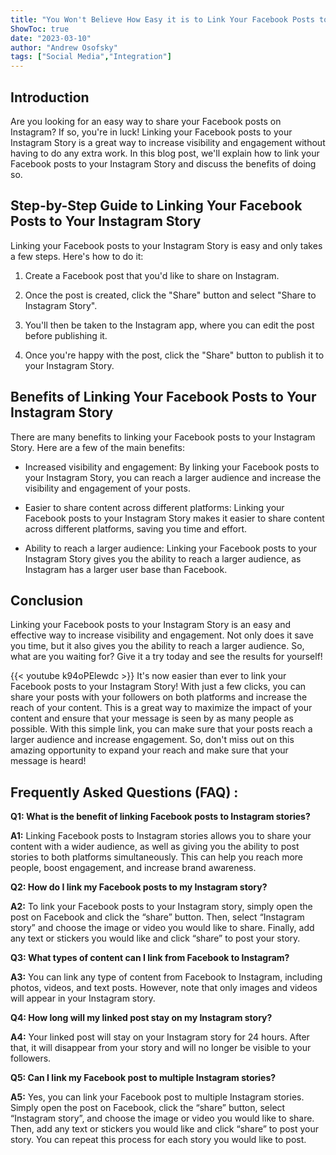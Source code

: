 ```yaml
---
title: "You Won't Believe How Easy it is to Link Your Facebook Posts to Your Instagram Story!"
ShowToc: true 
date: "2023-03-10"
author: "Andrew Osofsky" 
tags: ["Social Media","Integration"]
---
```

## Introduction

Are you looking for an easy way to share your Facebook posts on Instagram? If so, you're in luck! Linking your Facebook posts to your Instagram Story is a great way to increase visibility and engagement without having to do any extra work. In this blog post, we'll explain how to link your Facebook posts to your Instagram Story and discuss the benefits of doing so.

## Step-by-Step Guide to Linking Your Facebook Posts to Your Instagram Story

Linking your Facebook posts to your Instagram Story is easy and only takes a few steps. Here's how to do it:

1. Create a Facebook post that you'd like to share on Instagram.

2. Once the post is created, click the "Share" button and select "Share to Instagram Story".

3. You'll then be taken to the Instagram app, where you can edit the post before publishing it.

4. Once you're happy with the post, click the "Share" button to publish it to your Instagram Story.

## Benefits of Linking Your Facebook Posts to Your Instagram Story

There are many benefits to linking your Facebook posts to your Instagram Story. Here are a few of the main benefits:

- Increased visibility and engagement: By linking your Facebook posts to your Instagram Story, you can reach a larger audience and increase the visibility and engagement of your posts.

- Easier to share content across different platforms: Linking your Facebook posts to your Instagram Story makes it easier to share content across different platforms, saving you time and effort.

- Ability to reach a larger audience: Linking your Facebook posts to your Instagram Story gives you the ability to reach a larger audience, as Instagram has a larger user base than Facebook.

## Conclusion

Linking your Facebook posts to your Instagram Story is an easy and effective way to increase visibility and engagement. Not only does it save you time, but it also gives you the ability to reach a larger audience. So, what are you waiting for? Give it a try today and see the results for yourself!

{{< youtube k94oPElewdc >}} 
It's now easier than ever to link your Facebook posts to your Instagram Story! With just a few clicks, you can share your posts with your followers on both platforms and increase the reach of your content. This is a great way to maximize the impact of your content and ensure that your message is seen by as many people as possible. With this simple link, you can make sure that your posts reach a larger audience and increase engagement. So, don't miss out on this amazing opportunity to expand your reach and make sure that your message is heard!

## Frequently Asked Questions (FAQ) :
**Q1: What is the benefit of linking Facebook posts to Instagram stories?**

**A1:** Linking Facebook posts to Instagram stories allows you to share your content with a wider audience, as well as giving you the ability to post stories to both platforms simultaneously. This can help you reach more people, boost engagement, and increase brand awareness.

**Q2: How do I link my Facebook posts to my Instagram story?**

**A2:** To link your Facebook posts to your Instagram story, simply open the post on Facebook and click the “share” button. Then, select “Instagram story” and choose the image or video you would like to share. Finally, add any text or stickers you would like and click “share” to post your story.

**Q3: What types of content can I link from Facebook to Instagram?**

**A3:** You can link any type of content from Facebook to Instagram, including photos, videos, and text posts. However, note that only images and videos will appear in your Instagram story.

**Q4: How long will my linked post stay on my Instagram story?**

**A4:** Your linked post will stay on your Instagram story for 24 hours. After that, it will disappear from your story and will no longer be visible to your followers.

**Q5: Can I link my Facebook post to multiple Instagram stories?**

**A5:** Yes, you can link your Facebook post to multiple Instagram stories. Simply open the post on Facebook, click the “share” button, select “Instagram story”, and choose the image or video you would like to share. Then, add any text or stickers you would like and click “share” to post your story. You can repeat this process for each story you would like to post.


